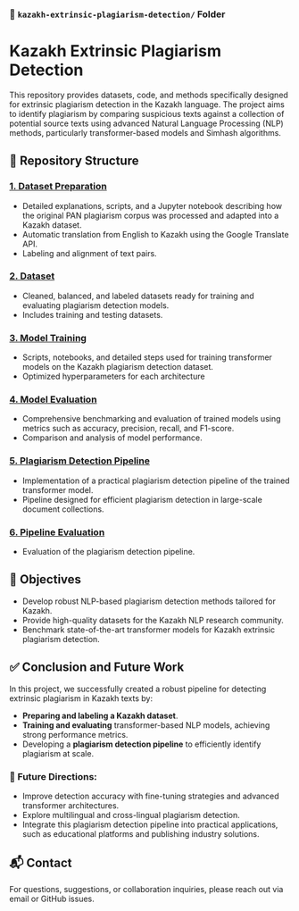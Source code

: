 ### 📁 `kazakh-extrinsic-plagiarism-detection/` Folder

# Kazakh Extrinsic Plagiarism Detection

This repository provides datasets, code, and methods specifically designed for extrinsic plagiarism detection in the Kazakh language. The project aims to identify plagiarism by comparing suspicious texts against a collection of potential source texts using advanced Natural Language Processing (NLP) methods, particularly transformer-based models and Simhash algorithms.

## 📂 Repository Structure

### [1. Dataset Preparation](1-dataset-preparation)
- Detailed explanations, scripts, and a Jupyter notebook describing how the original PAN plagiarism corpus was processed and adapted into a Kazakh dataset.
- Automatic translation from English to Kazakh using the Google Translate API.
- Labeling and alignment of text pairs.

### [2. Dataset](2-dataset)
- Cleaned, balanced, and labeled datasets ready for training and evaluating plagiarism detection models.
- Includes training and testing datasets.

### [3. Model Training](3-model-training)
- Scripts, notebooks, and detailed steps used for training transformer models on the Kazakh plagiarism detection dataset.
- Optimized hyperparameters for each architecture

### [4. Model Evaluation](4-model-evaluation)
- Comprehensive benchmarking and evaluation of trained models using metrics such as accuracy, precision, recall, and F1-score.
- Comparison and analysis of model performance.

### [5. Plagiarism Detection Pipeline](5-plagiarism-detection-pipeline)
- Implementation of a practical plagiarism detection pipeline of the trained transformer model.
- Pipeline designed for efficient plagiarism detection in large-scale document collections.

### [6. Pipeline Evaluation](6-pipeline-evaluation)
- Evaluation of the plagiarism detection pipeline.


## 🎯 Objectives
- Develop robust NLP-based plagiarism detection methods tailored for Kazakh.
- Provide high-quality datasets for the Kazakh NLP research community.
- Benchmark state-of-the-art transformer models for Kazakh extrinsic plagiarism detection.

## ✅ Conclusion and Future Work

In this project, we successfully created a robust pipeline for detecting extrinsic plagiarism in Kazakh texts by:

- **Preparing and labeling a Kazakh dataset**.
- **Training and evaluating** transformer-based NLP models, achieving strong performance metrics.
- Developing a **plagiarism detection pipeline** to efficiently identify plagiarism at scale.

### 🚀 Future Directions:
- Improve detection accuracy with fine-tuning strategies and advanced transformer architectures.
- Explore multilingual and cross-lingual plagiarism detection.
- Integrate this plagiarism detection pipeline into practical applications, such as educational platforms and publishing industry solutions.

## 📬 Contact
For questions, suggestions, or collaboration inquiries, please reach out via email or GitHub issues.
